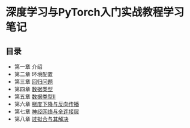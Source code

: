 # 深度学习与PyTorch入门实战教程学习笔记
## 目录
- 第一章 介绍
- 第二章 环境配置
- 第三章 [回归问题](Chap3_Regression)
- 第四章 [数据类型](Chap4_DataType)
- 第五章 [数据类型II](Chap5_DataType2)
- 第六章 [梯度下降与反向传播](Chap6_GradientDesend)
- 第七章 [神经网络与全连接层](Chap7_NerualNetWorkAndFC)
- 第八章 [过拟合与其解决](Chap8_Overfitting)